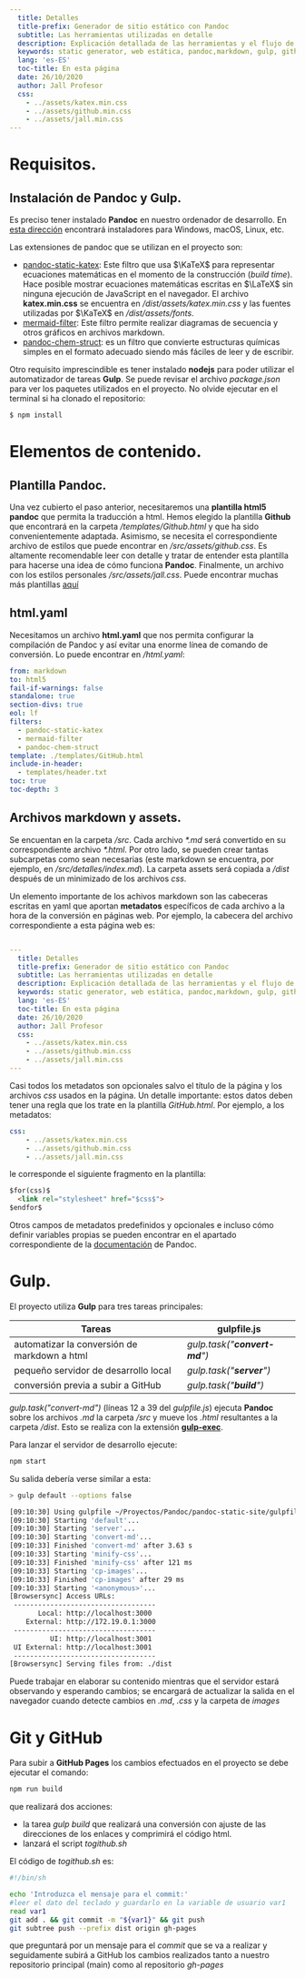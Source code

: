 ```yaml
---
  title: Detalles
  title-prefix: Generador de sitio estático con Pandoc
  subtitle: Las herramientas utilizadas en detalle
  description: Explicación detallada de las herramientas y el flujo de trabajo de este generador de contenido estático
  keywords: static generator, web estática, pandoc,markdown, gulp, github pages, katex, mermaid
  lang: 'es-ES'
  toc-title: En esta página
  date: 26/10/2020
  author: Jall Profesor
  css:
    - ../assets/katex.min.css
    - ../assets/github.min.css
    - ../assets/jall.min.css
---
```


# Requisitos.

## Instalación de Pandoc y Gulp.

Es preciso tener instalado **Pandoc** en nuestro ordenador de desarrollo. En [esta dirección](https://pandoc.org/installing.html) encontrará instaladores para Windows, macOS, Linux, etc.

Las extensiones de pandoc que se utilizan en el proyecto son:

- [pandoc-static-katex](https://pypi.org/project/pandoc_static_katex/): Este filtro que usa $\KaTeX$ para representar ecuaciones matemáticas en el momento de la construcción (*build time*). Hace posible mostrar ecuaciones matemáticas escritas en $\LaTeX$ sin ninguna ejecución de JavaScript en el navegador. El archivo **katex.min.css** se encuentra en */dist/assets/katex.min.css* y las fuentes utilizadas por $\KaTeX$ en */dist/assets/fonts*.
- [mermaid-filter](https://github.com/raghur/mermaid-filter): Este filtro permite realizar diagramas de secuencia y otros gráficos en archivos markdown.
- [pandoc-chem-struct](https://github.com/scotthartley/pandoc-chem-struct): es un filtro que convierte estructuras químicas simples en el formato adecuado siendo más fáciles de leer y de escribir.

Otro requisito imprescindible es tener instalado **nodejs** para poder utilizar el automatizador de tareas **Gulp**. Se puede revisar el archivo *package.json* para ver los paquetes utilizados en el proyecto. No olvide ejecutar en el terminal si ha clonado el repositorio:

```bash
$ npm install
```

# Elementos de contenido.

## Plantilla Pandoc.

Una vez cubierto el paso anterior, necesitaremos una **plantilla html5 pandoc**  que permita la traducción a html. Hemos elegido la plantilla **Github** que encontrará en la carpeta */templates/Github.html* y que ha sido convenientemente adaptada. Asimismo, se necesita el correspondiente archivo de estilos que puede encontrar en */src/assets/github.css*. Es altamente recomendable leer con detalle y tratar de entender esta plantilla para hacerse una idea de cómo funciona **Pandoc**. Finalmente, un archivo con los estilos personales */src/assets/jall.css*. Puede encontrar muchas más plantillas [aquí](https://github.com/topics/pandoc-template)


## html.yaml

Necesitamos un archivo **html.yaml** que nos permita configurar la compilación de Pandoc y así evitar una enorme línea de comando de conversión. Lo puede encontrar en */html.yaml*:
```yaml
from: markdown
to: html5
fail-if-warnings: false
standalone: true
section-divs: true
eol: lf
filters:
  - pandoc-static-katex
  - mermaid-filter
  - pandoc-chem-struct
template: ./templates/GitHub.html
include-in-header:
  - templates/header.txt
toc: true
toc-depth: 3

```

## Archivos markdown y assets.

Se encuentan en la carpeta */src*. Cada archivo *\*.md* será convertido en su correspondiente archivo *\*.html*. Por otro lado, se pueden crear tantas subcarpetas como sean necesarias (este markdown se encuentra, por ejemplo, en */src/detalles/index.md*). La carpeta assets será copiada a */dist* después de un minimizado de los archivos *css*.

Un elemento importante de los achivos markdown son las cabeceras escritas en yaml que aportan **metadatos** específicos de cada archivo a la hora de la conversión en páginas web. Por ejemplo, la cabecera del archivo correspondiente a esta página web es:

```yaml

---
  title: Detalles
  title-prefix: Generador de sitio estático con Pandoc
  subtitle: Las herramientas utilizadas en detalle
  description: Explicación detallada de las herramientas y el flujo de trabajo de este generador de contenido estático
  keywords: static generator, web estática, pandoc,markdown, gulp, github pages, katex, mermaid
  lang: 'es-ES'
  toc-title: En esta página
  date: 26/10/2020
  author: Jall Profesor
  css:
    - ../assets/katex.min.css
    - ../assets/github.min.css
    - ../assets/jall.min.css
---
```

Casi todos los metadatos son opcionales salvo el título de la página y los archivos *css* usados en la página.
Un detalle importante: estos datos deben tener una regla que los trate en la plantilla *GitHub.html*. Por ejemplo, a los metadatos:
```yaml
css:
    - ../assets/katex.min.css
    - ../assets/github.min.css
    - ../assets/jall.min.css
```
le corresponde el siguiente fragmento en la plantilla:
```html
$for(css)$
  <link rel="stylesheet" href="$css$">
$endfor$
```

Otros campos de metadatos predefinidos y opcionales e incluso cómo definir variables propias se pueden encontrar en el apartado correspondiente de la [documentación](https://pandoc.org/MANUAL.html) de Pandoc.

# Gulp.

El proyecto utiliza **Gulp** para tres tareas principales:

| Tareas | gulpfile.js|
|----|----|
|automatizar la conversión de markdown a html|*gulp.task("**convert-md**")*|
|pequeño servidor de desarrollo local|*gulp.task("**server**")*|
|conversión previa a subir a GitHub| *gulp.task("**build**")*|

*gulp.task("convert-md")* (líneas 12 a 39 del *gulpfile.js*) ejecuta **Pandoc** sobre los archivos *.md* la carpeta */src* y mueve los *.html* resultantes a la carpeta */dist*. Esto se realiza con la extensión [**gulp-exec**](https://github.com/robrich/gulp-exec).

Para lanzar el servidor de desarrollo ejecute:

```bash
npm start
```
Su salida debería verse similar a esta:

```bash
> gulp default --options false

[09:10:30] Using gulpfile ~/Proyectos/Pandoc/pandoc-static-site/gulpfile.js
[09:10:30] Starting 'default'...
[09:10:30] Starting 'server'...
[09:10:30] Starting 'convert-md'...
[09:10:33] Finished 'convert-md' after 3.63 s
[09:10:33] Starting 'minify-css'...
[09:10:33] Finished 'minify-css' after 121 ms
[09:10:33] Starting 'cp-images'...
[09:10:33] Finished 'cp-images' after 29 ms
[09:10:33] Starting '<anonymous>'...
[Browsersync] Access URLs:
 -----------------------------------
       Local: http://localhost:3000
    External: http://172.19.0.1:3000
 -----------------------------------
          UI: http://localhost:3001
 UI External: http://localhost:3001
 -----------------------------------
[Browsersync] Serving files from: ./dist
```
Puede trabajar en elaborar su contenido mientras que el servidor estará observando y esperando cambios; se encargará de actualizar la salida en el navegador cuando detecte cambios en *.md*, *.css* y la carpeta de *images*

# Git y GitHub

Para subir a **GitHub Pages** los cambios efectuados en el proyecto se debe ejecutar el comando:

```bash
npm run build
```

que realizará dos acciones:

- la tarea *gulp build* que realizará una conversión con ajuste de las direcciones de los enlaces y comprimirá el código html.
- lanzará el script *togithub.sh*

El código de *togithub.sh* es:

```bash
#!/bin/sh

echo 'Introduzca el mensaje para el commit:'
#leer el dato del teclado y guardarlo en la variable de usuario var1
read var1
git add . && git commit -m "${var1}" && git push
git subtree push --prefix dist origin gh-pages
```

que preguntará por un mensaje para el *commit* que se va a realizar y seguidamente subirá a GitHub los cambios realizados tanto a nuestro repositorio principal (main) como al repositorio *gh-pages*
